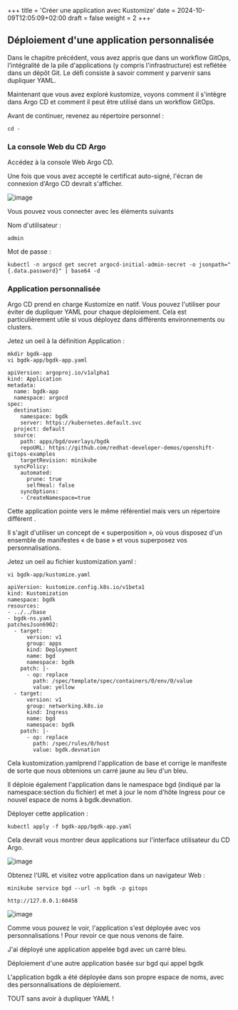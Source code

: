 +++
title = 'Créer une application avec Kustomize'
date = 2024-10-09T12:05:09+02:00
draft = false
weight = 2
+++

## Déploiement d'une application personnalisée

Dans le chapitre précédent, vous avez appris que dans un workflow GitOps, l'intégralité de la pile d'applications (y compris l'infrastructure) est reflétée dans un dépôt Git. Le défi consiste à savoir comment y parvenir sans dupliquer YAML.

Maintenant que vous avez exploré kustomize, voyons comment il s'intègre dans Argo CD et comment il peut être utilisé dans un workflow GitOps.

Avant de continuer, revenez au répertoire personnel :

``` 
cd -
```

### La console Web du CD Argo

Accédez à la console Web Argo CD.

Une fois que vous avez accepté le certificat auto-signé, l'écran de connexion d'Argo CD devrait s'afficher.

![image](/argocd-tutorial/images/attachments/elementaire/argocd-login.png)

Vous pouvez vous connecter avec les éléments suivants

Nom d'utilisateur :

``` 
admin
```


Mot de passe :

``` 
kubectl -n argocd get secret argocd-initial-admin-secret -o jsonpath="{.data.password}" | base64 -d
```

### Application personnalisée

Argo CD prend en charge Kustomize en natif. Vous pouvez l'utiliser pour éviter de dupliquer YAML pour chaque déploiement. Cela est particulièrement utile si vous déployez dans différents environnements ou clusters.

Jetez un oeil à la définition Application :


``` 
mkdir bgdk-app
vi bgdk-app/bgdk-app.yaml
```

``` 
apiVersion: argoproj.io/v1alpha1
kind: Application
metadata:
  name: bgdk-app
  namespace: argocd
spec:
  destination:
    namespace: bgdk
    server: https://kubernetes.default.svc
  project: default
  source:
    path: apps/bgd/overlays/bgdk
    repoURL: https://github.com/redhat-developer-demos/openshift-gitops-examples
    targetRevision: minikube
  syncPolicy:
    automated:
      prune: true
      selfHeal: false
    syncOptions:
    - CreateNamespace=true
```

Cette application pointe vers le même référentiel mais vers un répertoire différent .

Il s'agit d'utiliser un concept de « superposition », où vous disposez d'un ensemble de manifestes « de base » et vous superposez vos personnalisations.

Jetez un oeil au fichier kustomization.yaml :

``` 
vi bgdk-app/kustomize.yaml
```

``` 
apiVersion: kustomize.config.k8s.io/v1beta1
kind: Kustomization
namespace: bgdk
resources:
- ../../base
- bgdk-ns.yaml
patchesJson6902:
  - target:
      version: v1
      group: apps
      kind: Deployment
      name: bgd
      namespace: bgdk
    patch: |-
      - op: replace
        path: /spec/template/spec/containers/0/env/0/value
        value: yellow
  - target:
      version: v1
      group: networking.k8s.io
      kind: Ingress
      name: bgd
      namespace: bgdk
    patch: |-
      - op: replace
        path: /spec/rules/0/host
        value: bgdk.devnation
```

Cela kustomization.yamlprend l'application de base et corrige le manifeste de sorte que nous obtenions un carré jaune au lieu d'un bleu. 

Il déploie également l'application dans le namespace bgd (indiqué par la namespace:section du fichier) et met à jour le nom d'hôte Ingress pour ce nouvel espace de noms à bgdk.devnation.

Déployer cette application :

``` 
kubectl apply -f bgdk-app/bgdk-app.yaml
```

Cela devrait vous montrer deux applications sur l'interface utilisateur du CD Argo.


![image](/argocd-tutorial/images/attachments/elementaire/two-apps.png)


Obtenez l'URL et visitez votre application dans un navigateur Web :

``` 
minikube service bgd --url -n bgdk -p gitops
```

``` 
http://127.0.0.1:60458
```

![image](/argocd-tutorial/images/attachments/elementaire/yellow-square.png)


Comme vous pouvez le voir, l'application s'est déployée avec vos personnalisations ! Pour revoir ce que nous venons de faire.

J'ai déployé une application appelée bgd avec un carré bleu.

Déploiement d'une autre application basée sur bgd qui appel bgdk

L'application bgdk a été déployée dans son propre espace de noms, avec des personnalisations de déploiement.

TOUT sans avoir à dupliquer YAML !
